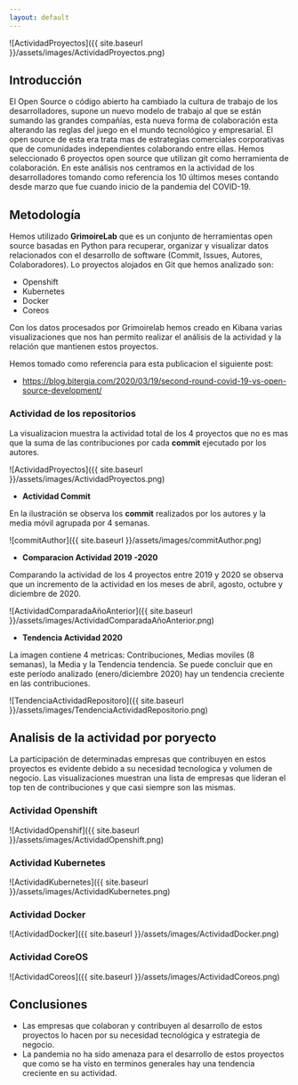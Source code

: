 ```yaml
---
layout: default
---
```



![ActividadProyectos]({{ site.baseurl }}/assets/images/ActividadProyectos.png)



## **Introducción**

El Open Source o código abierto ha cambiado la cultura de trabajo de los desarrolladores, supone un nuevo modelo de trabajo al que se están sumando las grandes compañías, esta nueva forma de colaboración esta alterando las reglas del juego en el mundo tecnológico y empresarial. El open source de esta era trata mas de estrategias comerciales corporativas que de comunidades independientes colaborando entre ellas. 
Hemos seleccionado 6 proyectos open source que utilizan git como herramienta de colaboración. En este análisis nos centramos en la actividad de los desarrolladores tomando como referencia los 10 últimos meses contando desde marzo que fue cuando inicio de la pandemia del COVID-19.

## **Metodología**

Hemos utilizado **GrimoireLab** que es un conjunto de herramientas  open source basadas en Python para recuperar, organizar y visualizar datos relacionados con el desarrollo de software (Commit, Issues, Autores, Colaboradores).
Lo proyectos alojados en Git que hemos analizado son:

* Openshift
* Kubernetes
* Docker
* Coreos


Con los datos procesados por Grimoirelab hemos creado  en Kibana varias visualizaciones que nos han permito realizar el análisis de la actividad y la relación que mantienen estos proyectos.

Hemos tomado como referencia para esta publicacion el siguiente post: 
* https://blog.bitergia.com/2020/03/19/second-round-covid-19-vs-open-source-development/ 


### Actividad de los repositorios

La visualizacion muestra la actividad total de los 4 proyectos que no es mas que la suma de las contribuciones por cada **commit** ejecutado por los autores.

![ActividadProyectos]({{ site.baseurl }}/assets/images/ActividadProyectos.png)

* **Actividad Commit**

En la ilustración se observa los **commit** realizados por los autores y la media móvil agrupada por 4 semanas.

![commitAuthor]({{ site.baseurl }}/assets/images/commitAuthor.png)

* **Comparacion Actividad 2019 -2020**

Comparando la actividad de los 4 proyectos entre 2019 y 2020 se observa que un incremento de la actividad en los meses de abril, agosto, octubre y diciembre de 2020.

![ActividadComparadaAñoAnterior]({{ site.baseurl }}/assets/images/ActividadComparadaAñoAnterior.png)

* **Tendencia Actividad 2020**

La imagen contiene 4 metricas: Contribuciones, Medias moviles (8 semanas), la Media y la Tendencia tendencia. Se puede concluir que en este período analizado (enero/diciembre 2020) hay un tendencia creciente en las contribuciones.

![TendenciaActividadRepositoro]({{ site.baseurl }}/assets/images/TendenciaActividadRepositorio.png)

## Analisis de la actividad por poryecto

La participación de determinadas empresas que contribuyen en estos proyectos es evidente debido a su necesidad tecnologica y volumen de negocio. Las visualizaciones muestran una lista de empresas que lideran el top ten de contribuciones y que casi siempre son las mismas.

### Actividad Openshift

![ActividadOpenshif]({{ site.baseurl }}/assets/images/ActividadOpenshift.png)
### Actividad Kubernetes

![ActividadKubernetes]({{ site.baseurl }}/assets/images/ActividadKubernetes.png)
### Actividad Docker

![ActividadDocker]({{ site.baseurl }}/assets/images/ActividadDocker.png)
### Actividad CoreOS

![ActividadCoreos]({{ site.baseurl }}/assets/images/ActividadCoreos.png)

## Conclusiones

* Las empresas que colaboran y contribuyen al desarrollo de estos proyectos lo hacen por su necesidad tecnológica y estrategia de negocio.
* La pandemia no ha sido amenaza para el desarrollo de estos proyectos que como se ha visto en terminos generales hay una tendencia creciente en su actividad. 
